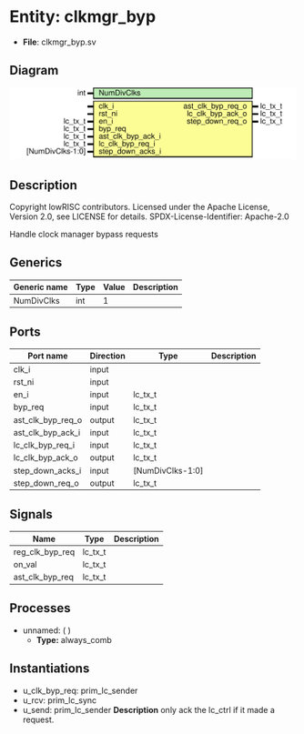 # Entity: clkmgr_byp

- **File**: clkmgr_byp.sv
## Diagram

![Diagram](clkmgr_byp.svg "Diagram")
## Description

 Copyright lowRISC contributors.
 Licensed under the Apache License, Version 2.0, see LICENSE for details.
 SPDX-License-Identifier: Apache-2.0

 Handle clock manager bypass requests

## Generics

| Generic name | Type | Value | Description |
| ------------ | ---- | ----- | ----------- |
| NumDivClks   | int  | 1     |             |
## Ports

| Port name         | Direction | Type             | Description |
| ----------------- | --------- | ---------------- | ----------- |
| clk_i             | input     |                  |             |
| rst_ni            | input     |                  |             |
| en_i              | input     | lc_tx_t          |             |
| byp_req           | input     | lc_tx_t          |             |
| ast_clk_byp_req_o | output    | lc_tx_t          |             |
| ast_clk_byp_ack_i | input     | lc_tx_t          |             |
| lc_clk_byp_req_i  | input     | lc_tx_t          |             |
| lc_clk_byp_ack_o  | output    | lc_tx_t          |             |
| step_down_acks_i  | input     | [NumDivClks-1:0] |             |
| step_down_req_o   | output    | lc_tx_t          |             |
## Signals

| Name            | Type    | Description |
| --------------- | ------- | ----------- |
| reg_clk_byp_req | lc_tx_t |             |
| on_val          | lc_tx_t |             |
| ast_clk_byp_req | lc_tx_t |             |
## Processes
- unnamed: (  )
  - **Type:** always_comb
## Instantiations

- u_clk_byp_req: prim_lc_sender
- u_rcv: prim_lc_sync
- u_send: prim_lc_sender
**Description**
 only ack the lc_ctrl if it made a request.

